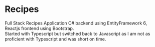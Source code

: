 # Recipes
 Full Stack Recipes Application  C# backend using EntityFramework 6, Reactjs frontend using Bootstrap.   
 Started with Typescript but switched back to Javascript as I am not as proficient with Typescript and was short on time.

